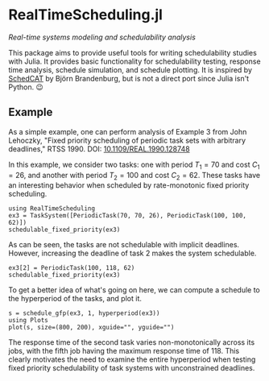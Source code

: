 # RealTimeScheduling.jl

*Real-time systems modeling and schedulability analysis*

This package aims to provide useful tools for writing schedulability studies
with Julia.  It provides basic functionality for schedulability testing,
response time analysis, schedule simulation, and schedule plotting.
It is inspired by [SchedCAT](https://github.com/brandenburg/schedcat) by Björn
Brandenburg, but is not a direct port since Julia isn't Python. 😉

## Example

As a simple example, one can perform analysis of Example 3 from John Lehoczky,
"Fixed priority scheduling of periodic task sets with arbitrary deadlines,"
RTSS 1990.
DOI: [10.1109/REAL.1990.128748](https://doi.org/10.1109/REAL.1990.128748)

In this example, we consider two tasks: one with period $T_1 = 70$ and cost
$C_1 = 26$, and another with period $T_2 = 100$ and cost $C_2 = 62$.  These
tasks have an interesting behavior when scheduled by rate-monotonic fixed
priority scheduling.

```@example lehoczky_3
using RealTimeScheduling
ex3 = TaskSystem([PeriodicTask(70, 70, 26), PeriodicTask(100, 100, 62)])
schedulable_fixed_priority(ex3)
```

As can be seen, the tasks are not schedulable with implicit deadlines.
However, increasing the deadline of task 2 makes the system schedulable.

```@example lehoczky_3
ex3[2] = PeriodicTask(100, 118, 62)
schedulable_fixed_priority(ex3)
```

To get a better idea of what's going on here, we can compute a schedule to the
hyperperiod of the tasks, and plot it.

```@example lehoczky_3
s = schedule_gfp(ex3, 1, hyperperiod(ex3))
using Plots
plot(s, size=(800, 200), xguide="", yguide="")
```

The response time of the second task varies non-monotonically across its jobs,
with the fifth job having the maximum response time of 118.  This clearly
motivates the need to examine the entire hyperperiod when testing fixed
priority schedulability of task systems with unconstrained deadlines.
